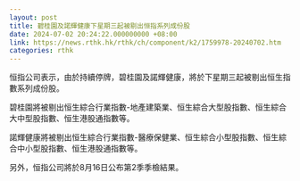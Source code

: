 ```yaml
---
layout: post
title: 碧桂園及諾輝健康下星期三起被剔出恒指系列成份股
date: 2024-07-02 20:24:22.000000000 +08:00
link: https://news.rthk.hk/rthk/ch/component/k2/1759978-20240702.htm
categories: rthk
---
```


恒指公司表示，由於持續停牌，碧桂園及諾輝健康，將於下星期三起被剔出恒生指數系列成份股。

碧桂園將被剔出恒生綜合行業指數-地產建築業、恒生綜合大型股指數、恒生綜合大中型股指數、恒生港股通指數等。

諾輝健康將被剔出恒生綜合行業指數-醫療保健業、恒生綜合小型股指數、恒生綜合中小型股指數、恒生港股通指數等。

另外，恒指公司將於8月16日公布第2季季檢結果。
